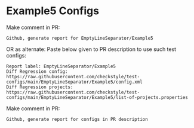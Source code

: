 # Example5 Configs
Make comment in PR:
```
Github, generate report for EmptyLineSeparator/Example5
```
OR as alternate:
Paste below given to PR description to use such test configs:
```
Report label: EmptyLineSeparator/Example5
Diff Regression config: https://raw.githubusercontent.com/checkstyle/test-configs/main/EmptyLineSeparator/Example5/config.xml
Diff Regression projects: https://raw.githubusercontent.com/checkstyle/test-configs/main/EmptyLineSeparator/Example5/list-of-projects.properties
```
Make comment in PR:
```
Github, generate report for configs in PR description
```

